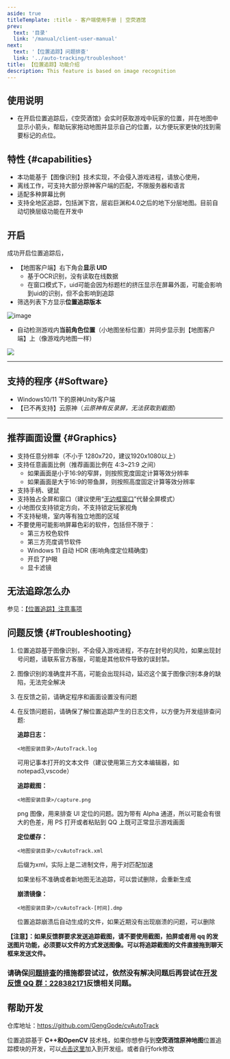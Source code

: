 ```yaml
---
aside: true
titleTemplate: :title - 客户端使用手册 | 空荧酒馆
prev:
  text: '目录'
  link: '/manual/client-user-manual'
next:
  text: '【位置追踪】问题排查'
  link: '../auto-tracking/troubleshoot'
title: 【位置追踪】功能介绍
description: This feature is based on image recognition
---
```


[文：【位置追踪】注意事项]: # 'https://support.qq.com/products/321980/faqs/102055'

## 使用说明

- 在开启位置追踪后，《空荧酒馆》会实时获取游戏中玩家的位置，并在地图中显示小箭头，帮助玩家拖动地图并显示自己的位置，以方便玩家更快的找到需要标记的点位。

## 特性 {#capabilities}

- 本功能基于【图像识别】技术实现，不会侵入游戏进程，请放心使用，
- 离线工作，可支持大部分原神客户端的匹配，不限服务器和语言
- 适配多种屏幕比例
- 支持全地区追踪，包括渊下宫，层岩巨渊和4.0之后的地下分层地图。目前自动切换层级功能在开发中

## 开启

成功开启位置追踪后，

- 【地图客户端】右下角会**显示 UID**
  - 基于OCR识别，没有读取在线数据
  - 在窗口模式下，uid可能会因为标题栏的挤压显示在屏幕外面，可能会影响到uid的识别，但不会影响到追踪
- 筛选列表下方显示**位置追踪版本**

![image](https://github.com/Sallee1/docs/assets/99392726/b9c6cbbd-430b-4886-ac70-ee4bc9f27633)

- 自动检测游戏内**当前角色位置**（小地图坐标位置）并同步显示到【地图客户端】上（像游戏内地图一样）

![](/imgs/manual/auto-tracking/autotrackingegaged.png)

---

[见：位置追踪问题排查.docx]: # '以下为 位置追踪支持列表： 内容'

## 支持的程序 {#Software}

- Windows10/11 下的原神Unity客户端
- 【已不再支持】云原神（_云原神有反录屏，无法获取到截图_）

---

## 推荐画面设置 {#Graphics}

- 支持任意分辨率（不小于 1280x720，建议1920x1080以上）
- 支持任意画面比例（推荐画面比例在 4:3~21:9 之间）
  - 如果画面是小于16:9的窄屏，则按照宽度固定计算等效分辨率
  - 如果画面是大于16:9的带鱼屏，则按照高度固定计算等效分辨率
- 支持手柄、键鼠
- 支持独占全屏和窗口（建议使用“[无边框窗口](http://yuanshen.site/docs/manual/guide/overlay-mode/fullscreen-windowed/launching)”代替全屏模式）
- 小地图仅支持锁定方向，不支持锁定玩家视角
- 不支持秘境，室内等有独立地图的区域
- 不要使用可能影响屏幕色彩的软件，包括但不限于：
  - 第三方校色软件
  - 第三方亮度调节软件
  - Windows 11 自动 HDR (影响角度定位精确度)
  - 开启了护眼
  - 显卡滤镜

## 无法追踪怎么办

参见：[【位置追踪】注意事项](http://yuanshen.site/docs/manual/guide/auto-tracking/troubleshoot)

## 问题反馈 {#Troubleshooting}

1. 位置追踪基于图像识别，不会侵入游戏进程，不存在封号的风险，如果出现封号问题，请联系官方客服，可能是其他软件导致的误封禁。
2. 图像识别的准确度并不高，可能会出现抖动，延迟这个属于图像识别本身的缺陷，无法完全解决
3. 在反馈之前，请确定程序和画面设置没有问题
4. 在反馈问题前，请确保了解位置追踪产生的日志文件，以方便为开发组排查问题:

   **追踪日志：**

   ```
   <地图安装目录>/AutoTrack.log
   ```

   可用记事本打开的文本文件（建议使用第三方文本编辑器，如 notepad3,vscode）

   **追踪截图：**

   ```
   <地图安装目录>/capture.png
   ```

   png 图像，用来排查 UI 定位的问题。因为带有 Alpha 通道，所以可能会有很大的色差，用 PS 打开或者粘贴到 QQ 上既可正常显示游戏画面

   **定位缓存：**

   ```
   <地图安装目录>/cvAutoTrack.xml
   ```

   后缀为xml，实际上是二进制文件，用于对匹配加速

   如果坐标不准确或者新地图无法追踪，可以尝试删除，会重新生成

   **崩溃镜像：**

   ```
   <地图安装目录>/cvAutoTrack-[时间].dmp
   ```

   位置追踪崩溃后自动生成的文件，如果近期没有出现崩溃的问题，可以删除

**【注意】：如果反馈群要求发送追踪截图，请不要使用截图，拍屏或者用 qq 的发送图片功能，必须要以文件的方式发送图像。可以将追踪截图的文件直接拖到聊天框来发送文件。**

[反馈方式]: # '最适合目标语言用户的反馈方式'

### 请确保[问题排查](./troubleshoot.md)的措施都尝试过，依然没有解决问题后再尝试在[开发反馈 QQ 群：228382171](https://jq.qq.com/?_wv=1027&k=EqhYN9uI)反馈相关问题。

## 帮助开发

仓库地址：https://github.com/GengGode/cvAutoTrack

位置追踪基于 **C++和OpenCV** 技术栈，如果你想参与到**空荧酒馆原神地图**位置追踪模块的开发，可以[点击这里](https://qm.qq.com/cgi-bin/qm/qr?k=wXbtoDmXCjlR8iJ-3lRwdNIOWio3quit&jump_from=webapi&authKey=aS/Be7vKSbcu/6zrmYVlpF6DsSnkHVMGT6Arn+RU+IiJf8ItKIFEXnVvfFmOL9We)加入到开发组。或者自行fork修改

